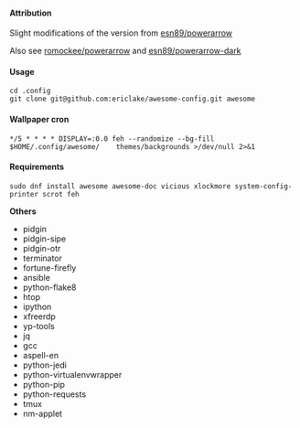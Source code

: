 #### Attribution
Slight modifications of the version from [esn89/powerarrow](https://github.com/esn89/powerarrow)

Also see [romockee/powerarrow](https://github.com/romockee/powerarrow) and [esn89/powerarrow-dark](https://github.com/esn89/powerarrow-dark)

#### Usage
```
cd .config
git clone git@github.com:ericlake/awesome-config.git awesome
```

#### Wallpaper cron
```
*/5 * * * * DISPLAY=:0.0 feh --randomize --bg-fill $HOME/.config/awesome/    themes/backgrounds >/dev/null 2>&1
```

#### Requirements

```
sudo dnf install awesome awesome-doc vicious xlockmore system-config-printer scrot feh
```

**Others**
* pidgin
* pidgin-sipe
* pidgin-otr
* terminator
* fortune-firefly
* ansible
* python-flake8
* htop
* ipython
* xfreerdp
* yp-tools
* jq
* gcc
* aspell-en
* python-jedi
* python-virtualenvwrapper
* python-pip
* python-requests
* tmux
* nm-applet
